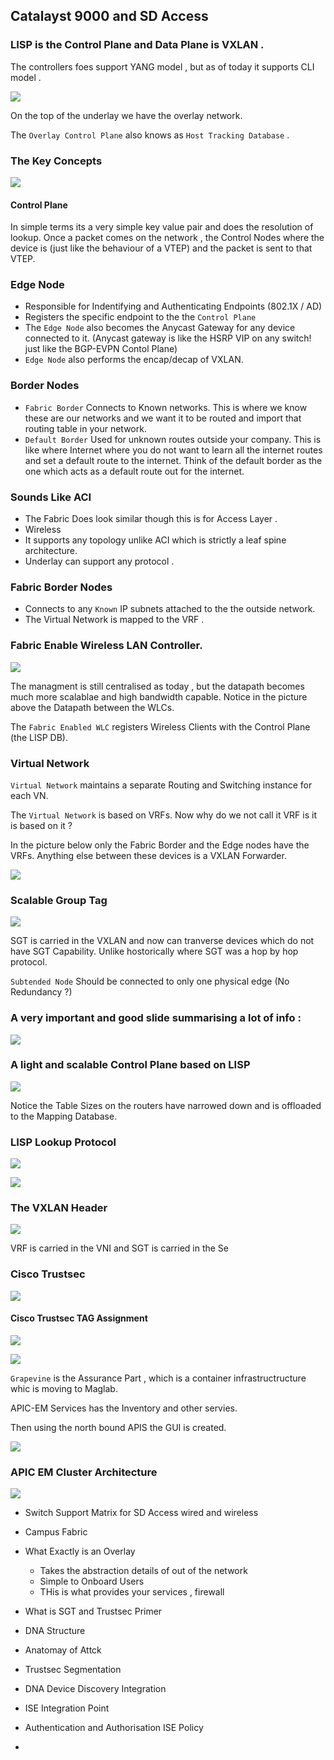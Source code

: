 ## Catalayst 9000 and SD Access

### LISP is the Control Plane and Data Plane is VXLAN .

The controllers foes support YANG model , but as of today it supports CLI model .

![](/assets/markdown-img-paste-20180328061804850.png)

On the top of the underlay we have the overlay network.

The `Overlay Control Plane` also knows as `Host Tracking Database` .

### The Key Concepts

![](/assets/markdown-img-paste-20180328062152822.png)

#### Control Plane

In simple terms its a very simple key value pair and does the resolution of lookup.
Once a packet comes on the network , the Control Nodes where the device is (just like the behaviour of a VTEP)
and the packet is sent to that VTEP.


### Edge Node

- Responsible for Indentifying and Authenticating Endpoints (802.1X / AD)
- Registers the specific endpoint to the the `Control Plane`
- The `Edge Node` also becomes the Anycast Gateway for any device connected to it. (Anycast gateway is like the HSRP VIP on any switch! just like the BGP-EVPN Contol Plane)
- `Edge Node` also performs the encap/decap of VXLAN.

### Border Nodes

- `Fabric Border` Connects to Known networks. This is where we know these are our networks and we want it to be routed and import that routing table in your network.
- `Default Border` Used for unknown routes outside your company. This is like where Internet where you do not want to learn all the internet routes and set a default route to the internet. Think of the default border as the one which acts as a default route out for the internet.


### Sounds Like ACI

- The Fabric Does look similar though this is for Access Layer .
- Wireless
- It supports any topology unlike ACI which is strictly a leaf spine architecture.
- Underlay can support any protocol .

### Fabric Border Nodes

- Connects to any `Known` IP subnets attached to the the outside network.
- The Virtual Network is mapped to the VRF .

### Fabric Enable Wireless LAN Controller.


![](/assets/markdown-img-paste-20180328063908782.png)

The managment is still centralised as today , but the datapath becomes much more scalablae and high bandwidth capable. Notice in the picture above the Datapath between the WLCs.

The `Fabric Enabled WLC` registers Wireless Clients with the Control Plane (the LISP DB).

### Virtual Network

`Virtual Network` maintains a separate Routing and Switching instance for each VN.

The `Virtual Network` is based on VRFs. Now why do we not call it VRF is it is based on it ?

In the picture below only the Fabric Border and the Edge nodes have the VRFs. Anything else between these devices is a VXLAN Forwarder.

![](/assets/markdown-img-paste-20180328064342979.png)

### Scalable Group Tag

![](assets/markdown-img-paste-20180328064612236.png)

SGT is carried in the VXLAN and now can tranverse devices which do not have SGT Capability. Unlike hostorically where SGT was a hop by hop protocol.

`Subtended Node` Should be connected to only one physical edge (No Redundancy ?)

### A very important and good slide summarising a lot of info :

![](/assets/markdown-img-paste-20180328071006218.png)

### A light and scalable Control Plane based on LISP

![](/assets/markdown-img-paste-20180328072634856.png)

Notice the Table Sizes on the routers have narrowed down and is offloaded to the Mapping Database.

### LISP Lookup Protocol

![](/assets/markdown-img-paste-2018032807290141.png)

![](/assets/markdown-img-paste-20180328072929191.png)

### The VXLAN Header

![](/assets/markdown-img-paste-20180328073258309.png)

VRF is carried in the VNI and SGT is carried in the Se

### Cisco Trustsec

![](/assets/markdown-img-paste-20180328073504455.png)


#### Cisco Trustsec TAG Assignment

![](assets/markdown-img-paste-20180328073634552.png)



![](/assets/markdown-img-paste-20180328073904227.png)


`Grapevine`  is the Assurance Part , which is a container infrastructructure whic is moving to Maglab.

APIC-EM Services has the Inventory and other servies.

Then using the north bound APIS the GUI is created.


![](/assets/markdown-img-paste-20180328074403482.png)


### APIC EM Cluster Architecture

![](/assets/markdown-img-paste-20180328074752927.png)

- Switch Support Matrix for SD Access wired and wireless
- Campus Fabric
- What Exactly is an Overlay 
  - Takes the abstraction details of  out of the network
  - Simple to Onboard Users
  - THis is what provides your services , firewall
- What is SGT and Trustsec Primer
- DNA Structure
- Anatomay of Attck
- Trustsec Segmentation
- DNA Device Discovery Integration
- ISE Integration Point
- Authentication and Authorisation ISE Policy



-
